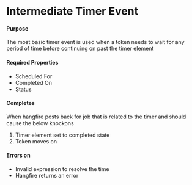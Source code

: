 # Intermediate Timer Event

#### Purpose

The most basic timer event is used when a token needs to wait for any period of time before continuing on past the timer element

#### Required Properties

- Scheduled For
- Completed On
- Status

#### Completes

When hangfire posts back for job that is related to the timer and should cause the below knockons

1. Timer element set to completed state
2. Token moves on

#### Errors on

- Invalid expression to resolve the time
- Hangfire returns an error